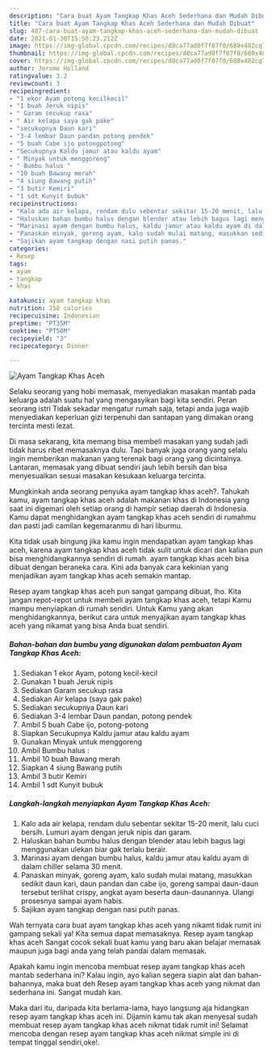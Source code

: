 ```yaml
---
description: "Cara buat Ayam Tangkap Khas Aceh Sederhana dan Mudah Dibuat"
title: "Cara buat Ayam Tangkap Khas Aceh Sederhana dan Mudah Dibuat"
slug: 487-cara-buat-ayam-tangkap-khas-aceh-sederhana-dan-mudah-dibuat
date: 2021-01-30T15:50:23.212Z
image: https://img-global.cpcdn.com/recipes/d8ca77ad0f7f07f0/680x482cq70/ayam-tangkap-khas-aceh-foto-resep-utama.jpg
thumbnail: https://img-global.cpcdn.com/recipes/d8ca77ad0f7f07f0/680x482cq70/ayam-tangkap-khas-aceh-foto-resep-utama.jpg
cover: https://img-global.cpcdn.com/recipes/d8ca77ad0f7f07f0/680x482cq70/ayam-tangkap-khas-aceh-foto-resep-utama.jpg
author: Jerome Holland
ratingvalue: 3.2
reviewcount: 3
recipeingredient:
- "1 ekor Ayam potong kecilkecil"
- "1 buah Jeruk nipis"
- " Garam secukup rasa"
- " Air kelapa saya gak pake"
- "secukupnya Daun kari"
- "3-4 lembar Daun pandan potong pendek"
- "5 buah Cabe ijo potongpotong"
- "Secukupnya Kaldu jamur atau kaldu ayam"
- " Minyak untuk menggoreng"
- " Bumbu halus "
- "10 buah Bawang merah"
- "4 siung Bawang putih"
- "3 butir Kemiri"
- "1 sdt Kunyit bubuk"
recipeinstructions:
- "Kalo ada air kelapa, rendam dulu sebentar sekitar 15-20 menit, lalu cuci bersih. Lumuri ayam dengan jeruk nipis dan garam."
- "Haluskan bahan bumbu halus dengan blender atau lebih bagus lagi menggunakan ulekan biar gak terlalu berair."
- "Marinasi ayam dengan bumbu halus, kaldu jamur atau kaldu ayam di dalam chiller selama 30 menit."
- "Panaskan minyak, goreng ayam, kalo sudah mulai matang, masukkan sedikit daun kari, daun pandan dan cabe ijo, goreng sampai daun-daun tersebut terlihat crispy, angkat ayam beserta daun-daunannya. Ulangi prosesnya sampai ayam habis."
- "Sajikan ayam tangkap dengan nasi putih panas."
categories:
- Resep
tags:
- ayam
- tangkap
- khas

katakunci: ayam tangkap khas 
nutrition: 258 calories
recipecuisine: Indonesian
preptime: "PT35M"
cooktime: "PT50M"
recipeyield: "3"
recipecategory: Dinner

---
```



![Ayam Tangkap Khas Aceh](https://img-global.cpcdn.com/recipes/d8ca77ad0f7f07f0/680x482cq70/ayam-tangkap-khas-aceh-foto-resep-utama.jpg)

Selaku seorang yang hobi memasak, menyediakan masakan mantab pada keluarga adalah suatu hal yang mengasyikan bagi kita sendiri. Peran seorang istri Tidak sekadar mengatur rumah saja, tetapi anda juga wajib menyediakan keperluan gizi terpenuhi dan santapan yang dimakan orang tercinta mesti lezat.

Di masa  sekarang, kita memang bisa membeli masakan yang sudah jadi tidak harus ribet memasaknya dulu. Tapi banyak juga orang yang selalu ingin memberikan makanan yang terenak bagi orang yang dicintainya. Lantaran, memasak yang dibuat sendiri jauh lebih bersih dan bisa menyesuaikan sesuai masakan kesukaan keluarga tercinta. 



Mungkinkah anda seorang penyuka ayam tangkap khas aceh?. Tahukah kamu, ayam tangkap khas aceh adalah makanan khas di Indonesia yang saat ini digemari oleh setiap orang di hampir setiap daerah di Indonesia. Kamu dapat menghidangkan ayam tangkap khas aceh sendiri di rumahmu dan pasti jadi camilan kegemaranmu di hari liburmu.

Kita tidak usah bingung jika kamu ingin mendapatkan ayam tangkap khas aceh, karena ayam tangkap khas aceh tidak sulit untuk dicari dan kalian pun bisa menghidangkannya sendiri di rumah. ayam tangkap khas aceh bisa dibuat dengan beraneka cara. Kini ada banyak cara kekinian yang menjadikan ayam tangkap khas aceh semakin mantap.

Resep ayam tangkap khas aceh pun sangat gampang dibuat, lho. Kita jangan repot-repot untuk membeli ayam tangkap khas aceh, tetapi Kamu mampu menyiapkan di rumah sendiri. Untuk Kamu yang akan menghidangkannya, berikut cara untuk menyajikan ayam tangkap khas aceh yang nikamat yang bisa Anda buat sendiri.

<!--inarticleads1-->

##### Bahan-bahan dan bumbu yang digunakan dalam pembuatan Ayam Tangkap Khas Aceh:

1. Sediakan 1 ekor Ayam, potong kecil-kecil
1. Gunakan 1 buah Jeruk nipis
1. Sediakan  Garam secukup rasa
1. Sediakan  Air kelapa (saya gak pake)
1. Sediakan secukupnya Daun kari
1. Sediakan 3-4 lembar Daun pandan, potong pendek
1. Ambil 5 buah Cabe ijo, potong-potong
1. Siapkan Secukupnya Kaldu jamur atau kaldu ayam
1. Gunakan  Minyak untuk menggoreng
1. Ambil  Bumbu halus :
1. Ambil 10 buah Bawang merah
1. Siapkan 4 siung Bawang putih
1. Ambil 3 butir Kemiri
1. Ambil 1 sdt Kunyit bubuk




<!--inarticleads2-->

##### Langkah-langkah menyiapkan Ayam Tangkap Khas Aceh:

1. Kalo ada air kelapa, rendam dulu sebentar sekitar 15-20 menit, lalu cuci bersih. Lumuri ayam dengan jeruk nipis dan garam.
1. Haluskan bahan bumbu halus dengan blender atau lebih bagus lagi menggunakan ulekan biar gak terlalu berair.
1. Marinasi ayam dengan bumbu halus, kaldu jamur atau kaldu ayam di dalam chiller selama 30 menit.
1. Panaskan minyak, goreng ayam, kalo sudah mulai matang, masukkan sedikit daun kari, daun pandan dan cabe ijo, goreng sampai daun-daun tersebut terlihat crispy, angkat ayam beserta daun-daunannya. Ulangi prosesnya sampai ayam habis.
1. Sajikan ayam tangkap dengan nasi putih panas.




Wah ternyata cara buat ayam tangkap khas aceh yang nikamt tidak rumit ini gampang sekali ya! Kita semua dapat memasaknya. Resep ayam tangkap khas aceh Sangat cocok sekali buat kamu yang baru akan belajar memasak maupun juga bagi anda yang telah pandai dalam memasak.

Apakah kamu ingin mencoba membuat resep ayam tangkap khas aceh mantab sederhana ini? Kalau ingin, ayo kalian segera siapin alat dan bahan-bahannya, maka buat deh Resep ayam tangkap khas aceh yang nikmat dan sederhana ini. Sangat mudah kan. 

Maka dari itu, daripada kita berlama-lama, hayo langsung aja hidangkan resep ayam tangkap khas aceh ini. Dijamin kamu tak akan menyesal sudah membuat resep ayam tangkap khas aceh nikmat tidak rumit ini! Selamat mencoba dengan resep ayam tangkap khas aceh nikmat simple ini di tempat tinggal sendiri,oke!.

